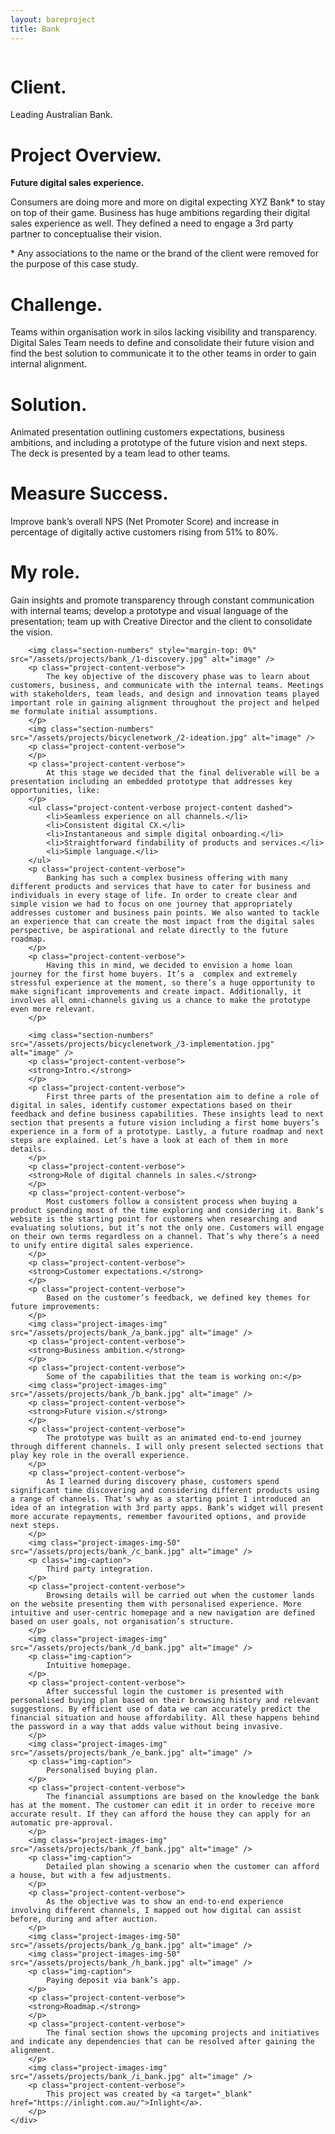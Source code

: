 ```yaml
--- 
layout: bareproject 
title: Bank 
---
```


<!-- Project Header Section -->
<div class="container project-container project-head">
    <div class="row max-width-no-overflow">
        <div class="col-lg-12 max-width-no-overflow">
            <div class="header-wrap">
                <img class="project-head-img" src="/assets/projects/bank_/header.jpg" alt="">
            </div>
        </div>
    </div>
</div>

<!-- Description Section -->
<div id="#projectDescription" class="container project-container">
    <div class="row">
        <div class="col-sm-1 col-md-1"></div>
        <div class="col-sm-3 col-md-3">
            <h1 class="project-header">Client.</h1>
            <p class="project-content">Leading Australian Bank.</p>
        </div>
        <div class="col-sm-1 col-md-1"></div>
        <div class="col-sm-6 col-md-6">
            <h1 class="project-header">Project Overview.</h1>
            <p class="project-content">
                <strong>Future digital sales experience.</strong>
            </p>
            <p class="project-content">
                Consumers are doing more and more on digital expecting XYZ Bank* to stay on top of their game. Business has huge ambitions regarding their digital sales experience as well. They defined a need to engage a 3rd party partner to conceptualise their vision. 
            </p>
            <p class="project-content">
                * Any associations to the name or the brand of the client were removed for the purpose of this case study.
            </p>
            <h1 class="project-header">Challenge.</h1>
            <p class="project-content">
                Teams within organisation work in silos lacking visibility and transparency. Digital Sales Team needs to define and  consolidate their future vision and find the best solution to communicate it to the other teams in order to gain internal alignment. 
            </p>
            <h1 class="project-header">Solution.</h1>
            <p class="project-content">
                Animated presentation outlining customers expectations, business ambitions, and including a prototype of the future vision and next steps. The deck is presented by a team lead to other teams.
            </p>
             <h1 class="project-header">Measure Success.</h1>
            <p class="project-content">
                Improve bank’s overall NPS (Net Promoter Score) and increase in percentage of digitally active customers rising from 51% to 80%.
            <h1 class="project-header">My role.</h1>
            <p class="project-content">
                Gain insights and promote transparency through constant communication with internal teams; develop a prototype and visual language of the presentation; team up with Creative Director and the client to consolidate the vision.
        </div>
        <div class="col-sm-1 col-md-1"></div>
    </div>
</div>

<!-- Project Images Section -->
<div id="#projectImages" class="container project-container-images">
    <div class="project-images">
        
        <img class="section-numbers" style="margin-top: 0%" src="/assets/projects/bank_/1-discovery.jpg" alt="image" />
        <p class="project-content-verbose">
            The key objective of the discovery phase was to learn about customers, business, and communicate with the internal teams. Meetings with stakeholders, team leads, and design and innovation teams played important role in gaining alignment throughout the project and helped me formulate initial assumptions.
        </p>
        <img class="section-numbers" src="/assets/projects/bicyclenetwork_/2-ideation.jpg" alt="image" />
        <p class="project-content-verbose">
        </p>
        <p class="project-content-verbose">
            At this stage we decided that the final deliverable will be a presentation including an embedded prototype that addresses key opportunities, like:
        </p>
        <ul class="project-content-verbose project-content dashed">
            <li>Seamless experience on all channels.</li>
            <li>Consistent digital CX.</li>
            <li>Instantaneous and simple digital onboarding.</li>
            <li>Straightforward findability of products and services.</li>
            <li>Simple language.</li>
        </ul>
        <p class="project-content-verbose">    
            Banking has such a complex business offering with many different products and services that have to cater for business and individuals in every stage of life. In order to create clear and simple vision we had to focus on one journey that appropriately addresses customer and business pain points. We also wanted to tackle an experience that can create the most impact from the digital sales perspective, be aspirational and relate directly to the future roadmap.  
        </p>
        <p class="project-content-verbose">
            Having this in mind, we decided to envision a home loan journey for the first home buyers. It’s a  complex and extremely stressful experience at the moment, so there’s a huge opportunity to make significant improvements and create impact. Additionally, it involves all omni-channels giving us a chance to make the prototype even more relevant.
        </p>
       
        <img class="section-numbers" src="/assets/projects/bicyclenetwork_/3-implementation.jpg" alt="image" />
        <p class="project-content-verbose">
        <strong>Intro.</strong>
        </p>
        <p class="project-content-verbose">
            First three parts of the presentation aim to define a role of digital in sales, identify customer expectations based on their feedback and define business capabilities. These insights lead to next section that presents a future vision including a first home buyers’s experience in a form of a prototype. Lastly, a future roadmap and next steps are explained. Let’s have a look at each of them in more details.
        </p>
        <p class="project-content-verbose">
        <strong>Role of digital channels in sales.</strong>
        </p>
        <p class="project-content-verbose">
            Most customers follow a consistent process when buying a product spending most of the time exploring and considering it. Bank’s website is the starting point for customers when researching and evaluating solutions, but it’s not the only one. Customers will engage on their own terms regardless on a channel. That’s why there’s a need to unify entire digital sales experience. 
        </p>  
        <p class="project-content-verbose">
        <strong>Customer expectations.</strong>
        </p>
        <p class="project-content-verbose">
            Based on the customer’s feedback, we defined key themes for future improvements:
        </p>
        <img class="project-images-img" src="/assets/projects/bank_/a_bank.jpg" alt="image" />
        <p class="project-content-verbose">
        <strong>Business ambition.</strong>
        </p>
        <p class="project-content-verbose">
            Some of the capabilities that the team is working on:</p>
        <img class="project-images-img" src="/assets/projects/bank_/b_bank.jpg" alt="image" />       
        <p class="project-content-verbose">
        <strong>Future vision.</strong>
        </p>
        <p class="project-content-verbose">
            The prototype was built as an animated end-to-end journey through different channels. I will only present selected sections that play key role in the overall experience.
        </p>
        <p class="project-content-verbose">
            As I learned during discovery phase, customers spend significant time discovering and considering different products using a range of channels. That’s why as a starting point I introduced an idea of an integration with 3rd party apps. Bank’s widget will present more accurate repayments, remember favourited options, and provide next steps.
        </p>
        <img class="project-images-img-50" src="/assets/projects/bank_/c_bank.jpg" alt="image" />
        <p class="img-caption">
            Third party integration.
        </p>
        <p class="project-content-verbose">
            Browsing details will be carried out when the customer lands on the website presenting them with personalised experience. More intuitive and user-centric homepage and a new navigation are defined based on user goals, not organisation’s structure.
        </p>
        <img class="project-images-img" src="/assets/projects/bank_/d_bank.jpg" alt="image" />
        <p class="img-caption">
            Intuitive homepage.
        </p>
        <p class="project-content-verbose">
            After successful login the customer is presented with personalised buying plan based on their browsing history and relevant suggestions. By efficient use of data we can accurately predict the financial situation and house affordability. All these happens behind the password in a way that adds value without being invasive. 
        </p>
        <img class="project-images-img" src="/assets/projects/bank_/e_bank.jpg" alt="image" />
        <p class="img-caption">
            Personalised buying plan.
        </p> 
        <p class="project-content-verbose">
            The financial assumptions are based on the knowledge the bank has at the moment. The customer can edit it in order to receive more accurate result. If they can afford the house they can apply for an automatic pre-approval. 
        </p>
        <img class="project-images-img" src="/assets/projects/bank_/f_bank.jpg" alt="image" />
        <p class="img-caption">
            Detailed plan showing a scenario when the customer can afford a house, but with a few adjustments.
        </p>
        <p class="project-content-verbose">
            As the objective was to show an end-to-end experience involving different channels, I mapped out how digital can assist before, during and after auction. 
        </p>
        <img class="project-images-img-50" src="/assets/projects/bank_/g_bank.jpg" alt="image" />
        <img class="project-images-img-50" src="/assets/projects/bank_/h_bank.jpg" alt="image" />      
        <p class="img-caption">
            Paying deposit via bank’s app.
        </p>
        <p class="project-content-verbose">     
        <strong>Roadmap.</strong>
        </p>
        <p class="project-content-verbose">
            The final section shows the upcoming projects and initiatives and indicate any dependencies that can be resolved after gaining the alignment. 
        </p>
        <img class="project-images-img" src="/assets/projects/bank_/i_bank.jpg" alt="image" />       
        <p class="project-content-verbose">
            This project was created by <a target="_blank" href="https://inlight.com.au/">Inlight</a>.
        </p>
    </div>
</div>
